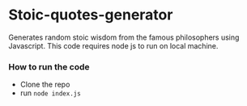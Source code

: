 # Stoic-quotes-generator
Generates random stoic wisdom from the famous philosophers using Javascript. This code requires node js to run on local machine.

### How to run the code
+ Clone the repo
+ run `node index.js`

